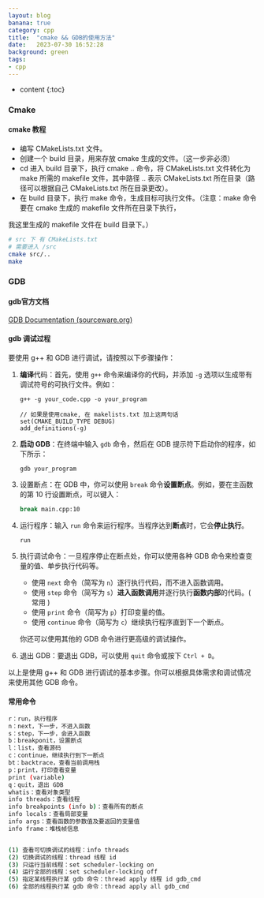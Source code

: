 ```yaml
---
layout: blog
banana: true
category: cpp
title:  "cmake && GDB的使用方法"
date:   2023-07-30 16:52:28
background: green
tags:
- cpp
---
```


* content
{:toc}


### Cmake



#### cmake 教程

- 编写 CMakeLists.txt 文件。
- 创建一个 build 目录，用来存放 cmake 生成的文件。（这一步非必须）
- cd 进入 build 目录下，执行 cmake .. 命令，将 CMakeLists.txt 文件转化为 make 所需的 makefile 文件，其中路径 .. 表示 CMakeLists.txt 所在目录（路径可以根据自己 CMakeLists.txt 所在目录更改）。
- 在 build 目录下，执行 make 命令，生成目标可执行文件。（注意：make 命令要在 cmake 生成的 makefile 文件所在目录下执行，

我这里生成的 makefile 文件在 build 目录下。）



```bash
# src 下 有 CMakeLists.txt
# 需要进入 /src
cmake src/..
make
```





### GDB

#### gdb官方文档

[GDB Documentation (sourceware.org)](https://www.sourceware.org/gdb/documentation/)



#### gdb 调试过程

要使用 g++ 和 GDB 进行调试，请按照以下步骤操作：

1. **编译**代码：首先，使用 `g++` 命令来编译你的代码，并添加 `-g` 选项以生成带有调试符号的可执行文件。例如：

    ```
    g++ -g your_code.cpp -o your_program
    
    // 如果是使用cmake, 在 makelists.txt 加上这两句话
    set(CMAKE_BUILD_TYPE DEBUG)
    add_definitions(-g)
    ```

2. **启动 GDB**：在终端中输入 `gdb` 命令，然后在 GDB 提示符下启动你的程序，如下所示：

    ```
    gdb your_program
    ```

3. 设置断点：在 GDB 中，你可以使用 `break` 命令**设置断点**。例如，要在主函数的第 10 行设置断点，可以键入：

    ```bash
    break main.cpp:10
    ```

4. 运行程序：输入 `run` 命令来运行程序。当程序达到**断点**时，它会**停止执行**。

    ```
    run
    ```

5. 执行调试命令：一旦程序停止在断点处，你可以使用各种 GDB 命令来检查变量的值、单步执行代码等。

    - 使用 `next` 命令（简写为 `n`）逐行执行代码，而不进入函数调用。
    - 使用 `step` 命令（简写为 `s`）**进入函数调用**并逐行执行**函数内部**的代码。( 常用 )
    - 使用 `print` 命令（简写为 `p`）打印变量的值。
    - 使用 `continue` 命令（简写为 `c`）继续执行程序直到下一个断点。

    你还可以使用其他的 GDB 命令进行更高级的调试操作。

6. 退出 GDB：要退出 GDB，可以使用 `quit` 命令或按下 `Ctrl + D`。

以上是使用 g++ 和 GDB 进行调试的基本步骤。你可以根据具体需求和调试情况来使用其他 GDB 命令。



#### 常用命令

```bash
r：run，执行程序
n：next，下一步，不进入函数
s：step，下一步，会进入函数
b：breakponit，设置断点
l：list，查看源码
c：continue，继续执行到下一断点
bt：backtrace，查看当前调用栈
p：print，打印查看变量
print (variable)
q：quit，退出 GDB
whatis：查看对象类型
info threads：查看线程
info breakpoints (info b)：查看所有的断点
info locals：查看局部变量
info args：查看函数的参数值及要返回的变量值
info frame：堆栈帧信息


(1) 查看可切换调试的线程：info threads
(2) 切换调试的线程：thread 线程 id
(3) 只运行当前线程：set scheduler-locking on
(4) 运行全部的线程：set scheduler-locking off
(5) 指定某线程执行某 gdb 命令：thread apply 线程 id gdb_cmd
(6) 全部的线程执行某 gdb 命令：thread apply all gdb_cmd
```

